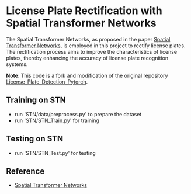 # License Plate Rectification with Spatial Transformer Networks
The Spatial Transformer Networks, as proposed in the paper [Spatial Transformer Networks](https://arxiv.org/abs/1506.02025), is employed in this project to rectify license plates. The rectification process aims to improve the characteristics of license plates, thereby enhancing the accuracy of license plate recognition systems.

**Note**: This code is a fork and modification of the original repository [License_Plate_Detection_Pytorch](https://github.com/xuexingyu24/License_Plate_Detection_Pytorch).

## Training on STN
* run 'STN/data/preprocess.py' to prepare the dataset
* run 'STN/STN_Train.py' for training 

## Testing on STN
* run 'STN/STN_Test.py' for testing

## Reference
* [Spatial Transformer Networks](https://arxiv.org/abs/1506.02025)
